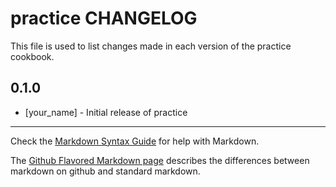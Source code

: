 practice CHANGELOG
==================

This file is used to list changes made in each version of the practice cookbook.

0.1.0
-----
- [your_name] - Initial release of practice

- - -
Check the [Markdown Syntax Guide](http://daringfireball.net/projects/markdown/syntax) for help with Markdown.

The [Github Flavored Markdown page](http://github.github.com/github-flavored-markdown/) describes the differences between markdown on github and standard markdown.
